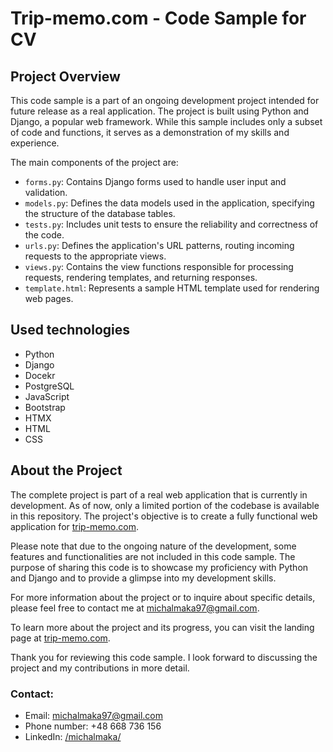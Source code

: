 # Trip-memo.com - Code Sample for CV

## Project Overview

This code sample is a part of an ongoing development project intended for future release as a real application. The project is built using Python and Django, a popular web framework. While this sample includes only a subset of code and functions, it serves as a demonstration of my skills and experience.

The main components of the project are:

- `forms.py`: Contains Django forms used to handle user input and validation.
- `models.py`: Defines the data models used in the application, specifying the structure of the database tables.
- `tests.py`: Includes unit tests to ensure the reliability and correctness of the code.
- `urls.py`: Defines the application's URL patterns, routing incoming requests to the appropriate views.
- `views.py`: Contains the view functions responsible for processing requests, rendering templates, and returning responses.
- `template.html`: Represents a sample HTML template used for rendering web pages.

## Used technologies

- Python
- Django
- Docekr
- PostgreSQL
- JavaScript
- Bootstrap
- HTMX
- HTML
- CSS

## About the Project

The complete project is part of a real web application that is currently in development. As of now, only a limited portion of the codebase is available in this repository. The project's objective is to create a fully functional web application for [trip-memo.com](https://trip-memo.com/).

Please note that due to the ongoing nature of the development, some features and functionalities are not included in this code sample. The purpose of sharing this code is to showcase my proficiency with Python and Django and to provide a glimpse into my development skills.

For more information about the project or to inquire about specific details, please feel free to contact me at [michalmaka97@gmail.com](mailto:michalmaka97@gmail.com).

To learn more about the project and its progress, you can visit the landing page at [trip-memo.com](https://trip-memo.com/).

Thank you for reviewing this code sample. I look forward to discussing the project and my contributions in more detail.

### Contact:

- Email: [michalmaka97@gmail.com](mailto:michalmaka97@gmail.com)
- Phone number: +48 668 736 156
- LinkedIn: [/michalmaka/](https://www.linkedin.com/in/michalmaka/)
